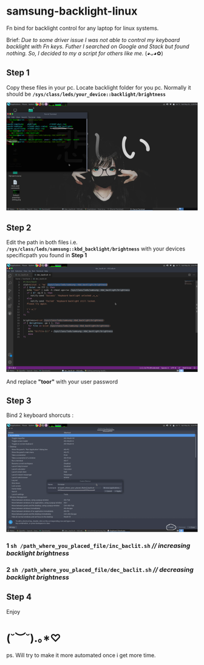 # samsung-backlight-linux
Fn bind for backlight control for any laptop for linux systems.

Brief: 
     _Due to some driver issue I was not able to control my keyboard backlight with Fn keys. Futher I searched on Google and Stack but found nothing. So, I decided to my a script for others like me._ (◕ᴗ◕✿)
  
## Step 1
Copy these files in your pc.
Locate backlight folder for you pc.
Normally it should be **`/sys/class/leds/your_device::backlight/brightness`**

<img src="./Driver-folder.png" width="800"> 

## Step 2
Edit the path in both files i.e. **`/sys/class/leds/samsung::kbd_backlight/brightness`**
with your devices specificpath you found in **Step 1**

<img src="./Script_file.png" width="800"> 

And replace **"toor"** with your user password 

## Step 3
Bind 2 keyboard shorcuts :

<img src="./Keyboard-bind.png" width="800"> 

### 1 **`sh /path_where_you_placed_file/inc_baclit.sh`**   _// increasing backlight brightness_
### 2 **`sh /path_where_you_placed_file/dec_baclit.sh`**   _// decreasing backlight brightness_

## Step 4 
Enjoy

# (˘︶˘).｡*♡

ps. Will try to make it more automated once i get more time.
